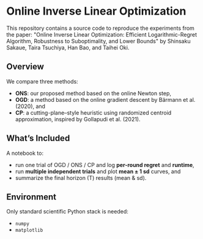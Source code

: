 # Online Inverse Linear Optimization

This repository contains a source code to reproduce the experiments from the paper: "Online Inverse Linear Optimization: Efficient Logarithmic-Regret Algorithm, Robustness to Suboptimality, and Lower Bounds" by Shinsaku Sakaue, Taira Tsuchiya, Han Bao, and Taihei Oki.

## Overview
We compare three methods:
- **ONS**: our proposed method based on the online Newton step,
- **OGD**: a method based on the online gradient descent by Bärmann et al. (2020), and 
- **CP**: a cutting-plane–style heuristic using randomized centroid approximation, inspired by Gollapudi et al. (2021).


## What’s Included
A notebook to:
- run one trial of OGD / ONS / CP and log **per-round regret** and **runtime**, 
- run **multiple independent trials** and plot **mean ± 1 sd** curves, and
- summarize the final horizon \(T\) results (mean & sd).

## Environment
Only standard scientific Python stack is needed:
- `numpy`
- `matplotlib`
